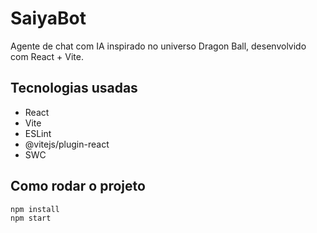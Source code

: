# SaiyaBot

Agente de chat com IA inspirado no universo Dragon Ball, desenvolvido com React + Vite.

## Tecnologias usadas

- React
- Vite
- ESLint
- @vitejs/plugin-react
- SWC

## Como rodar o projeto

```bash
npm install
npm start
